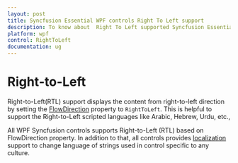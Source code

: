 ```yaml
---
layout: post
title: Syncfusion Essential WPF controls Right To Left support
description: To know about  Right To Left supported Syncfusion Essential WPF controls
platform: wpf
control: RightToLeft
documentation: ug
---
```


# Right-to-Left

Right-to-Left(RTL) support displays the content from right-to-left direction by setting the [FlowDirection](https://docs.microsoft.com/en-us/dotnet/api/system.windows.flowdirection) property to `RightToLeft`. This is helpful to support the Right-to-Left scripted languages like Arabic, Hebrew, Urdu, etc., 

All WPF Syncfusion controls supports Right-to-Left (RTL) based on FlowDirection property. In addition to that, all controls provides [localization](https://help.syncfusion.com/wpf/localization) support to change language of strings used in control specific to any culture.